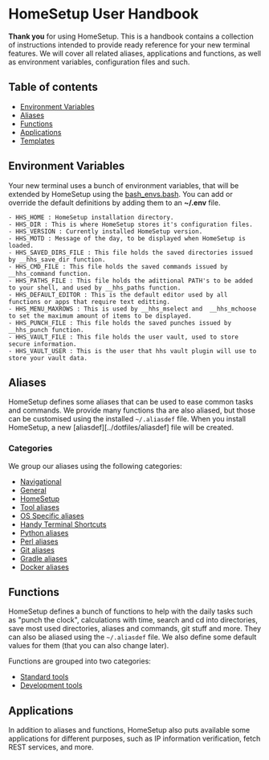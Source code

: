 # HomeSetup User Handbook

**Thank you** for using HomeSetup. This is a handbook contains a collection of instructions intended to provide ready
reference for your new terminal features. We will cover all related aliases, applications and functions, as well as 
environment variables, configuration files and such.

## Table of contents

<!-- toc -->

- [Environment Variables](#environment-variables)
- [Aliases](#aliases) 
- [Functions](#functions) 
- [Applications](#applications) 
- [Templates](#templates) 

<!-- tocstop -->

## Environment Variables

Your new terminal uses a bunch of environment variables, that will be extended by HomeSetup using the 
[bash_envs.bash](../dotfiles/bash/bash_env.bash). You can add or override the default definitions by
adding them to an **~/.env** file.

    - HHS_HOME : HomeSetup installation directory.
    - HHS_DIR : This is where HomeSetup stores it's configuration files.
    - HHS_VERSION : Currently installed HomeSetup version.
    - HHS_MOTD : Message of the day, to be displayed when HomeSetup is loaded.
    - HHS_SAVED_DIRS_FILE : This file holds the saved directories issued by __hhs_save_dir function.
    - HHS_CMD_FILE : This file holds the saved commands issued by __hhs_command function.
    - HHS_PATHS_FILE : This file holds the adittional PATH's to be added to your shell, and used by __hhs_paths function.
    - HHS_DEFAULT_EDITOR : This is the default editor used by all functions or apps that require text editting.
    - HHS_MENU_MAXROWS : This is used by __hhs_mselect and  __hhs_mchoose to set the maximum amount of items to be displayed.
    - HHS_PUNCH_FILE : This file holds the saved punches issued by __hhs_punch function.
    - HHS_VAULT_FILE : This file holds the user vault, used to store secure information.
    - HHS_VAULT_USER : This is the user that hhs vault plugin will use to store your vault data.

## Aliases

HomeSetup defines some aliases that can be used to ease common tasks and commands. We provide many functions tha are 
also aliased, but those can be customised using the installed `~/.aliasdef` file. When you install HomeSetup, a new
[aliasdef][../dotfiles/aliasdef] file will be created.

### Categories

We group our aliases using the following categories:

- [Navigational](#navigational)
- [General](#general)
- [HomeSetup](#homesetup)
- [Tool aliases](#tool-aliases)
- [OS Specific aliases](#os-specific-aliases)
- [Handy Terminal Shortcuts](#handy-terminal-shortcuts)
- [Python aliases](#python-aliases)
- [Perl aliases](#perl-aliases)
- [Git aliases](#git-aliases)
- [Gradle aliases](#gradle-aliases)
- [Docker aliases](#docker-aliases)

## Functions

HomeSetup defines a bunch of functions to help with the daily tasks such as "punch the clock", calculations with time,
search and cd into directories, save most used directories, aliases and commands, git stuff and more. They can also be 
aliased using the `~/.aliasdef` file. We also define some default values for them (that you can also change later).

Functions are grouped into two categories:

- [Standard tools](#standard-tools)
- [Development tools](#development-tools)

## Applications

In addition to aliases and functions, HomeSetup also puts available some applications for different purposes, such as
IP information verification, fetch REST services, and more.
